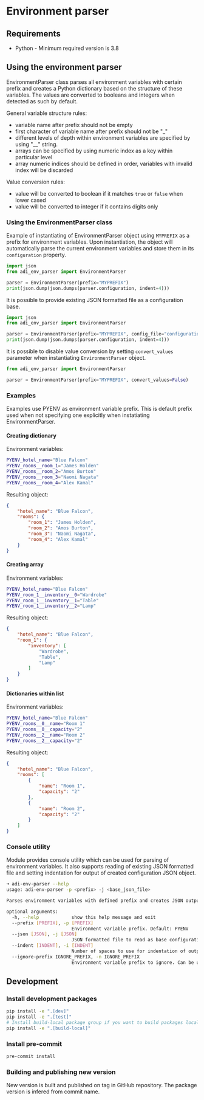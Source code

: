 # Environment parser

## Requirements

* Python - Minimum required version is 3.8

## Using the environment parser

EnvironmentParser class parses all environment variables with certain prefix and
creates a Python dictionary based on the structure of these variables. The values
are converted to booleans and integers when detected as such by default.

General variable structure rules:

* variable name after prefix should not be empty
* first character of variable name after prefix should not be "_"
* different levels of depth within environment variables are specified by using
  "__" string.
* arrays can be specified by using numeric index as a key within particular level
* array numeric indices should be defined in order, variables with invalid index
  will be discarded

Value conversion rules:

* value will be converted to boolean if it matches `true` or `false` when lower
  cased
* value will be converted to integer if it contains digits only

### Using the EnvironmentParser class

Example of instantiating of EnvironmentParser object using `MYPREFIX` as a prefix
for environment variables. Upon instantiation, the object will automatically parse
the current environment variables and store them in its `configuration` property.

```python
import json
from adi_env_parser import EnvironmentParser

parser = EnvironmentParser(prefix="MYPREFIX")
print(json.dump(json.dumps(parser.configuration, indent=4)))
```

It is possible to provide existing JSON formatted file as a configuration base.

```python
import json
from adi_env_parser import EnvironmentParser

parser = EnvironmentParser(prefix="MYPREFIX", config_file="configuration.json")
print(json.dump(json.dumps(parser.configuration, indent=4)))
```

It is possible to disable value conversion by setting `convert_values` parameter
when instantiating `EnvironmentParser` object.

```python
from adi_env_parser import EnvironmentParser

parser = EnvironmentParser(prefix="MYPREFIX", convert_values=False)
```

### Examples

Examples use PYENV as environment variable prefix. This is default prefix used
when not specifying one explicitly when instatiating EnvironmentParser.

#### Creating dictionary

Environment variables:

```sh
PYENV_hotel_name="Blue Falcon"
PYENV_rooms__room_1="James Holden"
PYENV_rooms__room_2="Amos Burton"
PYENV_rooms__room_3="Naomi Nagata"
PYENV_rooms__room_4="Alex Kamal"
```

Resulting object:

```json
{
    "hotel_name": "Blue Falcon",
    "rooms": {
        "room_1": "James Holden",
        "room_2": "Amos Burton",
        "room_3": "Naomi Nagata",
        "room_4": "Alex Kamal"
    }
}
```

#### Creating array

Environment variables:

```sh
PYENV_hotel_name="Blue Falcon"
PYENV_room_1__inventory__0="Wardrobe"
PYENV_room_1__inventory__1="Table"
PYENV_room_1__inventory__2="Lamp"
```

Resulting object:

```json
{
    "hotel_name": "Blue Falcon",
    "room_1": {
        "inventory": [
            "Wardrobe",
            "Table",
            "Lamp"
        ]
    }
}
```

#### Dictionaries within list

Environment variables:

```sh
PYENV_hotel_name="Blue Falcon"
PYENV_rooms__0__name="Room 1"
PYENV_rooms__0__capacity="2"
PYENV_rooms__2__name="Room 2"
PYENV_rooms__2__capacity="2"
```

Resulting object:

```json
{
    "hotel_name": "Blue Falcon",
    "rooms": [
        {
            "name": "Room 1",
            "capacity": "2"
        },
        {
            "name": "Room 2",
            "capacity": "2"
        }
    ]
}
```

### Console utility

Module provides console utility which can be used for parsing of environment
variables. It also supports reading of existing JSON formatted file and setting
indentation for output of created configuration JSON object.

```sh
➜ adi-env-parser --help
usage: adi-env-parser -p <prefix> -j <base_json_file>

Parses environment variables with defined prefix and creates JSON output from the parsed structure.

optional arguments:
  -h, --help            show this help message and exit
  --prefix [PREFIX], -p [PREFIX]
                        Environment variable prefix. Default: PYENV
  --json [JSON], -j [JSON]
                        JSON formatted file to read as base configuration
  --indent [INDENT], -i [INDENT]
                        Number of spaces to use for indentation of output JSON string
  --ignore-prefix IGNORE_PREFIX, -n IGNORE_PREFIX
                        Environment variable prefix to ignore. Can be used multiple times.
```

## Development

### Install development packages

```sh
pip install -e ".[dev]"
pip install -e ".[test]"
# Install build-local package group if you want to build packages locally
pip install -e ".[build-local]"
```

### Install pre-commit

```sh
pre-commit install
```

### Building and publishing new version

New version is built and published on tag in GitHub repository. The package version is infered from commit name.
